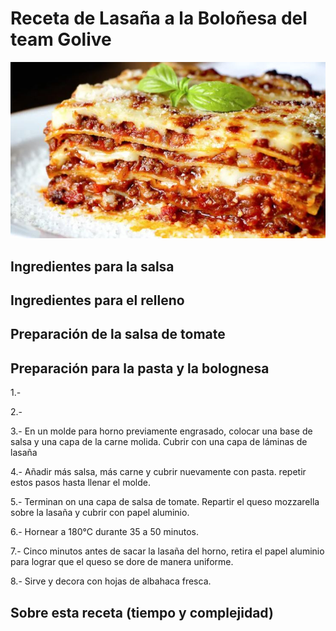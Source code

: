 # Receta de Lasaña a la Boloñesa del team Golive
![Imagen de lasagna](https://github.com/FernandoLiverpool/Golive/blob/main/Lasagna.JPG)
## Ingredientes para la salsa
## Ingredientes para el relleno
## Preparación de la salsa de tomate
## Preparación para la pasta y la bolognesa
1.-

2.-

3.- En un molde para horno previamente engrasado, colocar una base de salsa y una capa de la carne molida. Cubrir con una capa de láminas de lasaña

4.- Añadir más salsa, más carne y cubrir nuevamente con pasta. repetir estos pasos hasta llenar el molde.

5.- Terminan on una capa de salsa de tomate. Repartir el queso mozzarella sobre la lasaña y cubrir con papel aluminio.

6.- Hornear a 180°C durante 35 a 50 minutos.

7.- Cinco minutos antes de sacar la lasaña del horno, retira el papel aluminio para lograr que el queso se dore de manera uniforme.

8.- Sirve y decora con hojas de albahaca fresca.

## Sobre esta receta (tiempo y complejidad)
